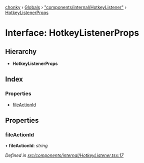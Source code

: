 [chonky](../README.md) › [Globals](../globals.md) › ["components/internal/HotkeyListener"](../modules/_components_internal_hotkeylistener_.md) › [HotkeyListenerProps](_components_internal_hotkeylistener_.hotkeylistenerprops.md)

# Interface: HotkeyListenerProps

## Hierarchy

* **HotkeyListenerProps**

## Index

### Properties

* [fileActionId](_components_internal_hotkeylistener_.hotkeylistenerprops.md#fileactionid)

## Properties

###  fileActionId

• **fileActionId**: *string*

*Defined in [src/components/internal/HotkeyListener.tsx:17](https://github.com/TimboKZ/Chonky/blob/2de2c80/src/components/internal/HotkeyListener.tsx#L17)*
